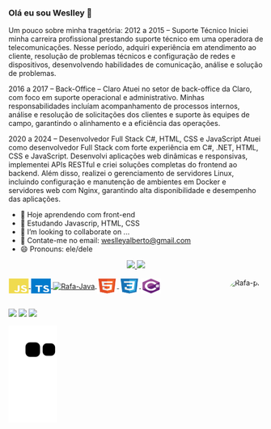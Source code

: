 ### Olá eu sou Weslley 👋

<!--
**weslleyalberto/weslleyalberto** is a ✨ _special_ ✨ repository because its `README.md` (this file) appears on your GitHub profile.

Here are some ideas to get you started:
-->
Um pouco sobre minha tragetória: 
2012 a 2015 – Suporte Técnico
Iniciei minha carreira profissional prestando suporte técnico em uma operadora de telecomunicações. Nesse período, adquiri experiência em atendimento ao cliente, resolução de problemas técnicos e configuração de redes e dispositivos, desenvolvendo habilidades de comunicação, análise e solução de problemas.

2016 a 2017 – Back-Office – Claro
Atuei no setor de back-office da Claro, com foco em suporte operacional e administrativo. Minhas responsabilidades incluíam acompanhamento de processos internos, análise e resolução de solicitações dos clientes e suporte às equipes de campo, garantindo o alinhamento e a eficiência das operações.

2020 a 2024 – Desenvolvedor Full Stack C#, HTML, CSS e JavaScript
Atuei como desenvolvedor Full Stack com forte experiência em C#, .NET, HTML, CSS e JavaScript. Desenvolvi aplicações web dinâmicas e responsivas, implementei APIs RESTful e criei soluções completas do frontend ao backend. Além disso, realizei o gerenciamento de servidores Linux, incluindo configuração e manutenção de ambientes em Docker e servidores web com Nginx, garantindo alta disponibilidade e desempenho das aplicações.

- 🔭 Hoje aprendendo com front-end 
- 🌱 Estudando Javascrip, HTML, CSS
- 👯 I’m looking to collaborate on ...
- 💬 Contate-me no email: weslleyalberto@gmail.com
- 😄 Pronouns: ele/dele


<div align="center">
  <a href="https://github.com/weslleyalberto">
  <img height="180em" src="https://github-readme-stats.vercel.app/api?username=weslleyalberto&show_icons=true&theme=dracula&include_all_commits=true&count_private=true"/>
  <img height="180em" src="https://github-readme-stats.vercel.app/api/top-langs/?username=weslleyalberto&layout=compact&langs_count=7&theme=dracula"/>
</div>
<div style="display: inline_block"><br>
  <img align="center" alt="Rafa-Js" height="30" width="40" src="https://raw.githubusercontent.com/devicons/devicon/master/icons/javascript/javascript-plain.svg">
  <img align="center" alt="Rafa-Ts" height="30" width="40" src="https://raw.githubusercontent.com/devicons/devicon/master/icons/typescript/typescript-plain.svg">
  <img align="center" alt="Rafa-Java" heigth="30" width="40" src="https://cdn.jsdelivr.net/gh/devicons/devicon/icons/java/java-original-wordmark.svg">
  <img align="center" alt="Rafa-HTML" height="30" width="40" src="https://raw.githubusercontent.com/devicons/devicon/master/icons/html5/html5-original.svg">
  <img align="center" alt="Rafa-CSS" height="30" width="40" src="https://raw.githubusercontent.com/devicons/devicon/master/icons/css3/css3-original.svg">
  
  <img align="center" alt="Rafa-Csharp" height="30" width="40" src="https://raw.githubusercontent.com/devicons/devicon/master/icons/csharp/csharp-original.svg">
  <img align="right" alt="Rafa-pic" height="150" style="border-radius:50px;" src="https://www.10wallpaper.com/wallpaper/1366x768/1801/Office_laptop_programming_coffee_4K_1366x768.jpg">
</div>
  
  ##
 
<div> 
<img 
 <a href="https://discord.gg/6980" target="_blank"><img src="https://img.shields.io/badge/Discord-7289DA?style=for-the-badge&logo=discord&logoColor=white" target="_blank"></a> 
  <a href = "mailto:weslleyalberto@gmail.com"><img src="https://img.shields.io/badge/-Gmail-%23333?style=for-the-badge&logo=gmail&logoColor=white" target="_blank"></a>
  <a href="https://www.linkedin.com/in/weslley-pereira-alberto-66508717a/" target="_blank"><img src="https://img.shields.io/badge/-LinkedIn-%230077B5?style=for-the-badge&logo=linkedin&logoColor=white" target="_blank"></a> 
 
  ![Snake animation](https://github.com/weslleyalberto/weslleyalberto/blob/output/github-contribution-grid-snake.svg)
 
</div>

